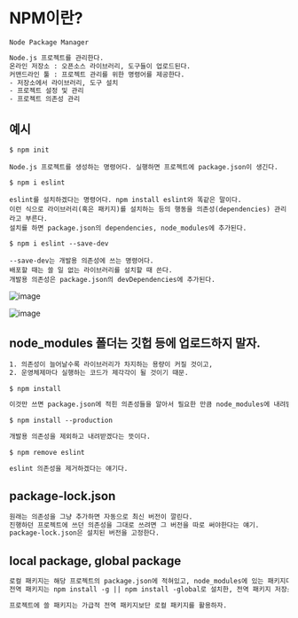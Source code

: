 # NPM이란?

    Node Package Manager
    
```txt
Node.js 프로젝트를 관리한다.
온라인 저장소 : 오픈소스 라이브러리, 도구들이 업로드된다.
커맨드라인 툴 : 프로젝트 관리를 위한 명령어를 제공한다.
- 저장소에서 라이브러리, 도구 설치
- 프로젝트 설정 및 관리
- 프로젝트 의존성 관리
```

## 예시

```
$ npm init

Node.js 프로젝트를 생성하는 명령어다. 실행하면 프로젝트에 package.json이 생긴다.

$ npm i eslint

eslint를 설치하겠다는 명령어다. npm install eslint와 똑같은 말이다.
이런 식으로 라이브러리(혹은 패키지)를 설치하는 등의 행동을 의존성(dependencies) 관리라고 부른다.
설치를 하면 package.json의 dependencies, node_modules에 추가된다.

$ npm i eslint --save-dev

--save-dev는 개발용 의존성에 쓰는 명령어다.
배포할 때는 쓸 일 없는 라이브러리를 설치할 때 쓴다.
개발용 의존성은 package.json의 devDependencies에 추가된다.
```

![image](https://user-images.githubusercontent.com/39308313/144236491-60173ccb-a1a1-484e-8c6f-830af7e9d512.png)

![image](https://user-images.githubusercontent.com/39308313/144236436-64a386ea-67fc-492e-8a38-ee3ee178c226.png)

## node_modules 폴더는 깃헙 등에 업로드하지 말자.


```txt
1. 의존성이 늘어날수록 라이브러리가 차지하는 용량이 커질 것이고,
2. 운영체제마다 실행하는 코드가 제각각이 될 것이기 때문.

$ npm install

이것만 쓰면 package.json에 적힌 의존성들을 알아서 필요한 만큼 node_modules에 내려받는다.

$ npm install --production

개발용 의존성을 제외하고 내려받겠다는 뜻이다.

$ npm remove eslint

eslint 의존성을 제거하겠다는 얘기다.
```

## package-lock.json

```txt
원래는 의존성을 그냥 추가하면 자동으로 최신 버전이 깔린다.
진행하던 프로젝트에 쓰던 의존성을 그대로 쓰려면 그 버전을 따로 써야한다는 얘기.
package-lock.json은 설치된 버전을 고정한다.
```

## local package, global package

```txt
로컬 패키지는 해당 프로젝트의 package.json에 적혀있고, node_modules에 있는 패키지다.
전역 패키지는 npm install -g || npm install -global로 설치한, 전역 패키지 저장소에 저장된 패키지다.

프로젝트에 쓸 패키지는 가급적 전역 패키지보단 로컬 패키지를 활용하자.
```

